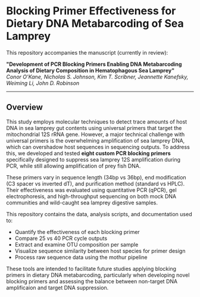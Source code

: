 # Blocking Primer Effectiveness for Dietary DNA Metabarcoding of Sea Lamprey

This repository accompanies the manuscript (currently in review):

**"Development of PCR Blocking Primers Enabling DNA Metabarcoding Analysis of Dietary Composition in Hematophagous Sea Lamprey"**  
*Conor O’Kane, Nicholas S. Johnson, Kim T. Scribner, Jeannette Kanefsky, Weiming Li, John D. Robinson*

---

## Overview

This study employs molecular techniques to detect trace amounts of host DNA in sea lamprey gut contents using universal primers that target the mitochondrial 12S rRNA gene. However, a major technical challenge with universal primers is the overwhelming amplification of sea lamprey DNA, which can overshadow host sequences in sequencing outputs. To address this, we developed and tested **eight custom PCR blocking primers** specifically designed to suppress sea lamprey 12S amplification during PCR, while still allowing amplification of prey fish DNA.

These primers vary in sequence length (34bp vs 36bp), end modification (C3 spacer vs inverted dT), and purification method (standard vs HPLC). Their effectiveness was evaluated using quantitative PCR (qPCR), gel electrophoresis, and high-throughput sequencing on both mock DNA communities and wild-caught sea lamprey digestive samples.

This repository contains the data, analysis scripts, and documentation used to:

- Quantify the effectiveness of each blocking primer
- Compare 25 vs 40 PCR cycle outputs
- Extract and examine OTU composition per sample
- Visualize sequence similarity between host species for primer design
- Process raw sequence data using the mothur pipeline 

These tools are intended to facilitate future studies applying blocking primers in dietary DNA metabarcoding, particularly when developing novel blocking primers and assessing the balance between non-target DNA amplificaion and target DNA suppression.

